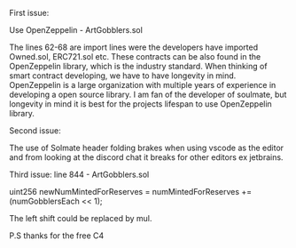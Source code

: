 First issue:

Use OpenZeppelin - ArtGobblers.sol

The lines 62-68 are import lines were the developers have imported Owned.sol, ERC721.sol etc. These contracts can be also found in the OpenZeppelin library, which is the industry standard. When thinking of smart contract developing, we have to have longevity in mind. OpenZeppelin is a large organization with multiple years of experience in developing a open source library. I am fan of the developer of soulmate, but longevity in mind it is best for the projects lifespan to use OpenZeppelin library.

Second issue:

The use of Solmate header folding brakes when using vscode as the editor and from looking at the discord chat it breaks for other editors ex jetbrains. 


Third issue: line 844 - ArtGobblers.sol

uint256 newNumMintedForReserves = numMintedForReserves += (numGobblersEach << 1);

The left shift could be replaced by mul.

P.S thanks for the free C4



